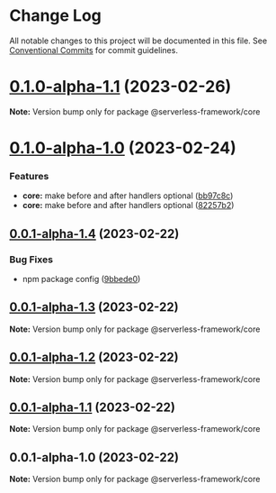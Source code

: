 # Change Log

All notable changes to this project will be documented in this file.
See [Conventional Commits](https://conventionalcommits.org) for commit guidelines.

# [0.1.0-alpha-1.1](https://github.com/Edwin-Luijten/serverless-framework/compare/@serverless-framework/core@0.1.0-alpha-1.0...@serverless-framework/core@0.1.0-alpha-1.1) (2023-02-26)

**Note:** Version bump only for package @serverless-framework/core





# [0.1.0-alpha-1.0](https://github.com/Edwin-Luijten/serverless-framework/compare/@serverless-framework/core@0.0.1-alpha-1.4...@serverless-framework/core@0.1.0-alpha-1.0) (2023-02-24)


### Features

* **core:** make before and after handlers optional ([bb97c8c](https://github.com/Edwin-Luijten/serverless-framework/commit/bb97c8cc7c0611304d42595e492157c5af1c36ba))
* **core:** make before and after handlers optional ([82257b2](https://github.com/Edwin-Luijten/serverless-framework/commit/82257b26dfa9bdaf99a726aa8859bb863eff15d9))





## [0.0.1-alpha-1.4](https://github.com/Edwin-Luijten/serverless-framework/compare/@serverless-framework/core@0.0.1-alpha-1.3...@serverless-framework/core@0.0.1-alpha-1.4) (2023-02-22)


### Bug Fixes

* npm package config ([9bbede0](https://github.com/Edwin-Luijten/serverless-framework/commit/9bbede0609d0630ce5486256e47cad6893455233))





## [0.0.1-alpha-1.3](https://github.com/Edwin-Luijten/serverless-framework/compare/@serverless-framework/core@0.0.1-alpha-1.2...@serverless-framework/core@0.0.1-alpha-1.3) (2023-02-22)

**Note:** Version bump only for package @serverless-framework/core





## [0.0.1-alpha-1.2](https://github.com/Edwin-Luijten/serverless-framework/compare/@serverless-framework/core@0.0.1-alpha-1.1...@serverless-framework/core@0.0.1-alpha-1.2) (2023-02-22)

**Note:** Version bump only for package @serverless-framework/core





## [0.0.1-alpha-1.1](https://github.com/Edwin-Luijten/serverless-framework/compare/@serverless-framework/core@0.0.1-alpha-1.0...@serverless-framework/core@0.0.1-alpha-1.1) (2023-02-22)

**Note:** Version bump only for package @serverless-framework/core





## 0.0.1-alpha-1.0 (2023-02-22)

**Note:** Version bump only for package @serverless-framework/core

